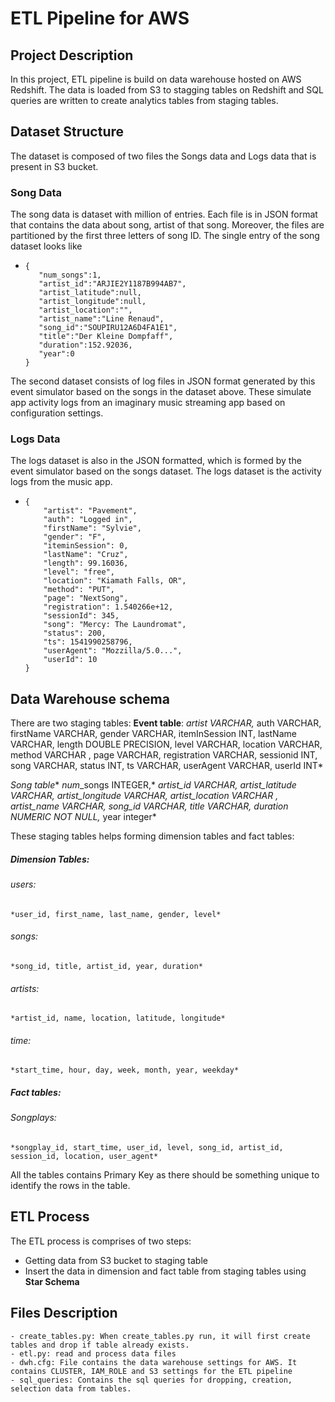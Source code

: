 # ETL Pipeline for AWS 
## Project Description

In this project, ETL pipeline is build on data warehouse hosted on AWS Redshift. The data is loaded from S3 to stagging tables on Redshift and SQL queries are written to create analytics tables from staging tables.

## Dataset Structure
The dataset is composed of two files the Songs data and Logs data that is present in S3 bucket.

### Song Data
The song data is dataset with million of entries. Each file is in JSON format that contains the data about song, artist of that song. Moreover, the files are partitioned by the first three letters of song ID. The single entry of the song dataset looks like 

* ```
  {
     "num_songs":1,
     "artist_id":"ARJIE2Y1187B994AB7",
     "artist_latitude":null,
     "artist_longitude":null,
     "artist_location":"",
     "artist_name":"Line Renaud",
     "song_id":"SOUPIRU12A6D4FA1E1",
     "title":"Der Kleine Dompfaff",
     "duration":152.92036,
     "year":0
  }
  ```


The second dataset consists of log files in JSON format generated by this event simulator based on the songs in the dataset above. These simulate app activity logs from an imaginary music streaming app based on configuration settings.

### Logs Data
The logs dataset is also in the JSON formatted, which is formed by the event simulator based on the songs dataset. The logs dataset is the activity logs from the music app.

* ```
  {
      "artist": "Pavement",
      "auth": "Logged in",
      "firstName": "Sylvie",
      "gender": "F",
      "iteminSession": 0,
      "lastName": "Cruz",
      "length": 99.16036,
      "level": "free",
      "location": "Kiamath Falls, OR",
      "method": "PUT",
      "page": "NextSong",
      "registration": 1.540266e+12,
      "sessionId": 345,
      "song": "Mercy: The Laundromat",
      "status": 200,
      "ts": 1541990258796,
      "userAgent": "Mozzilla/5.0...",
      "userId": 10
  }
  ```

## Data Warehouse schema

There are two staging tables:
**Event table**:
    *artist VARCHAR,*
    auth VARCHAR,
    firstName VARCHAR,
    gender VARCHAR,
    itemInSession INT,
    lastName VARCHAR,
    length DOUBLE PRECISION,
    level VARCHAR,
    location VARCHAR,
    method VARCHAR ,
    page VARCHAR,
    registration VARCHAR,
    sessionid INT,
    song VARCHAR,
    status INT,
    ts VARCHAR,
    userAgent VARCHAR,
    userId INT*
    
*Song table** 
    *num*_songs INTEGER,*
    *artist_id VARCHAR,*
    *artist_latitude VARCHAR,*
    *artist_longitude VARCHAR,*
    *artist_location VARCHAR ,*
    *artist_name VARCHAR,*
    *song_id VARCHAR,*
    *title VARCHAR,*
    *duration NUMERIC NOT NULL,*
    year integer*

These staging tables helps forming dimension tables and fact tables:

##### Dimension Tables:

###### users: 

	*user_id, first_name, last_name, gender, level*

###### songs: 

	*song_id, title, artist_id, year, duration*

###### artists: 

	*artist_id, name, location, latitude, longitude*

###### time: 

	*start_time, hour, day, week, month, year, weekday*

##### Fact tables:

###### Songplays: 

	*songplay_id, start_time, user_id, level, song_id, artist_id, session_id, location, user_agent*

All the tables contains Primary Key as there should be something unique to identify the rows in the table.

## ETL Process

The ETL process is comprises of two steps:

* Getting data from S3 bucket to staging table 
* Insert the data in dimension and fact table from staging tables using **Star Schema**

## Files Description

    - create_tables.py: When create_tables.py run, it will first create tables and drop if table already exists. 
    - etl.py: read and process data files
    - dwh.cfg: File contains the data warehouse settings for AWS. It contains CLUSTER, IAM_ROLE and S3 settings for the ETL pipeline
    - sql_queries: Contains the sql queries for dropping, creation, selection data from tables.

